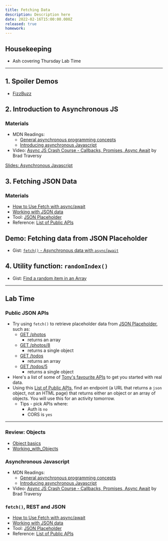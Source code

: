 ```yaml
---
title: Fetching Data
description: Description here
date: 2022-02-16T15:00:00.000Z
released: true
homework: 
---
```


## Housekeeping
- Ash covering Thursday Lab Time

---

## 1. Spoiler Demos
- [FizzBuzz](https://gist.github.com/acidtone/e87aa5564ae1b286beca66b07d52550f)

## 2. Introduction to Asynchronous JS
### Materials
- MDN Readings:
    - [General asynchronous programming concepts](https://developer.mozilla.org/en-US/docs/Learn/JavaScript/Asynchronous/Concepts)
    - [Introducing asynchronous Javascript](https://developer.mozilla.org/en-US/docs/Learn/JavaScript/Asynchronous/Introducing)
- Video: [Async JS Crash Course - Callbacks, Promises, Async Await](https://www.youtube.com/watch?v=PoRJizFvM7s) by Brad Traversy

[Slides: Asynchronous Javascript](https://sait-wbdv.github.io/slides/w22/cpnt262/js-async.html)

## 3. Fetching JSON Data
### Materials
- [How to Use Fetch with async/await](https://dmitripavlutin.com/javascript-fetch-async-await/)
- [Working with JSON data](https://developer.mozilla.org/en-US/docs/Learn/JavaScript/Objects/JSON)
- Tool: [JSON Placeholder](https://jsonplaceholder.typicode.com/)
- Reference: [List of Public APIs](https://github.com/public-apis/public-apis)

## Demo: Fetching data from JSON Placeholder
- Gist: [`fetch()` - Asynchronous data with `async`/`await`](https://gist.github.com/acidtone/82944dbaa59aef9247833fe79eae3fb2)

## 4. Utility function: `randomIndex()`
- Gist: [Find a random item in an Array](https://gist.github.com/acidtone/2a3cac26a229aa95685e5cf6344f2e4e)

---

## Lab Time
### Public JSON APIs
- Try using `fetch()` to retrieve placeholder data from [JSON Placeholder](https://jsonplaceholder.typicode.com/), such as:
    - [GET /photos](https://jsonplaceholder.typicode.com/photos)
        - returns an array
    - [GET /photos/8](https://jsonplaceholder.typicode.com/photos/8)
        - returns a single object
    - [GET /todos](https://jsonplaceholder.typicode.com/todos)
        - returns an array
    - [GET /todos/5](https://jsonplaceholder.typicode.com/todos/5)
        - returns a single object
- Here's a list of some of [Tony's favourite APIs](https://gist.github.com/acidtone/673dfc5c11ce06e9e8cd6ce33609eb3c) to get you started with real data.
- Using this [List of Public APIs](https://github.com/public-apis/public-apis), find an endpoint (a URL that returns a `json` object, not an HTML page) that returns either an object or an array of objects. You will use this for an activity tomorrow.
    - Tips - pick APIs where:
        - Auth is `no`
        - CORS is `yes`

---

<home-work :home-work="homework">

### Review: Objects
- [Object basics](https://developer.mozilla.org/en-US/docs/Learn/JavaScript/Objects/Basics)
- [Working_with_Objects](https://developer.mozilla.org/en-US/docs/Web/JavaScript/Guide/Working_with_Objects)

### Asynchronous Javascript
- MDN Readings:
    - [General asynchronous programming concepts](https://developer.mozilla.org/en-US/docs/Learn/JavaScript/Asynchronous/Concepts)
    - [Introducing asynchronous Javascript](https://developer.mozilla.org/en-US/docs/Learn/JavaScript/Asynchronous/Introducing)
- Video: [Async JS Crash Course - Callbacks, Promises, Async Await](https://www.youtube.com/watch?v=PoRJizFvM7s) by Brad Traversy

### `fetch()`, REST and JSON
- [How to Use Fetch with async/await](https://dmitripavlutin.com/javascript-fetch-async-await/)
- [Working with JSON data](https://developer.mozilla.org/en-US/docs/Learn/JavaScript/Objects/JSON)
- Tool: [JSON Placeholder](https://jsonplaceholder.typicode.com/)
- Reference: [List of Public APIs](https://github.com/public-apis/public-apis)

</home-work>
